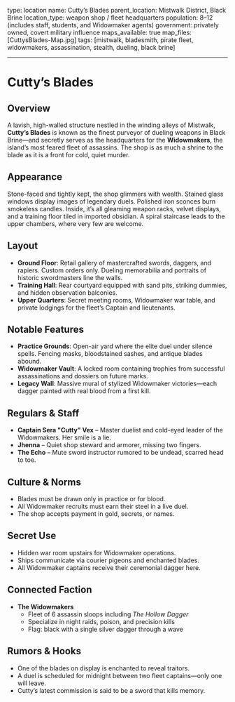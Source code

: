 type: location
name: Cutty’s Blades
parent_location: Mistwalk District, Black Brine
location_type: weapon shop / fleet headquarters
population: 8–12 (includes staff, students, and Widowmaker agents)
government: privately owned, covert military influence
maps_available: true
map_files: [CuttysBlades-Map.jpg]
tags: [mistwalk, bladesmith, pirate fleet, widowmakers, assassination, stealth, dueling, black brine]

---

# Cutty’s Blades

## Overview
A lavish, high-walled structure nestled in the winding alleys of Mistwalk, **Cutty’s Blades** is known as the finest purveyor of dueling weapons in Black Brine—and secretly serves as the headquarters for the **Widowmakers**, the island’s most feared fleet of assassins. The shop is as much a shrine to the blade as it is a front for cold, quiet murder.

## Appearance
Stone-faced and tightly kept, the shop glimmers with wealth. Stained glass windows display images of legendary duels. Polished iron sconces burn smokeless candles. Inside, it’s all gleaming weapon racks, velvet displays, and a training floor tiled in imported obsidian. A spiral staircase leads to the upper chambers, where very few are welcome.

## Layout
- **Ground Floor**: Retail gallery of mastercrafted swords, daggers, and rapiers. Custom orders only. Dueling memorabilia and portraits of historic swordmasters line the walls.
- **Training Hall**: Rear courtyard equipped with sand pits, striking dummies, and hidden observation balconies.
- **Upper Quarters**: Secret meeting rooms, Widowmaker war table, and private lodgings for the fleet’s Captain and lieutenants.

## Notable Features
- **Practice Grounds**: Open-air yard where the elite duel under silence spells. Fencing masks, bloodstained sashes, and antique blades abound.
- **Widowmaker Vault**: A locked room containing trophies from successful assassinations and dossiers on future marks.
- **Legacy Wall**: Massive mural of stylized Widowmaker victories—each dagger painted with real blood from a first kill.

## Regulars & Staff
- **Captain Sera "Cutty" Vex** – Master duelist and cold-eyed leader of the Widowmakers. Her smile is a lie.
- **Jhenna** – Quiet shop steward and armorer, missing two fingers.
- **The Echo** – Mute sword instructor rumored to be undead, scarred head to toe.

## Culture & Norms
- Blades must be drawn only in practice or for blood.
- All Widowmaker recruits must earn their steel in a live duel.
- The shop accepts payment in gold, secrets, or names.

## Secret Use
- Hidden war room upstairs for Widowmaker operations.
- Ships communicate via courier pigeons and enchanted blades.
- All Widowmaker captains receive their ceremonial dagger here.

## Connected Faction
- **The Widowmakers**  
  - Fleet of 6 assassin sloops including *The Hollow Dagger*  
  - Specialize in night raids, poison, and precision kills  
  - Flag: black with a single silver dagger through a wave  

## Rumors & Hooks
- One of the blades on display is enchanted to reveal traitors.
- A duel is scheduled for midnight between two fleet captains—only one will leave.
- Cutty’s latest commission is said to be a sword that kills memory.

